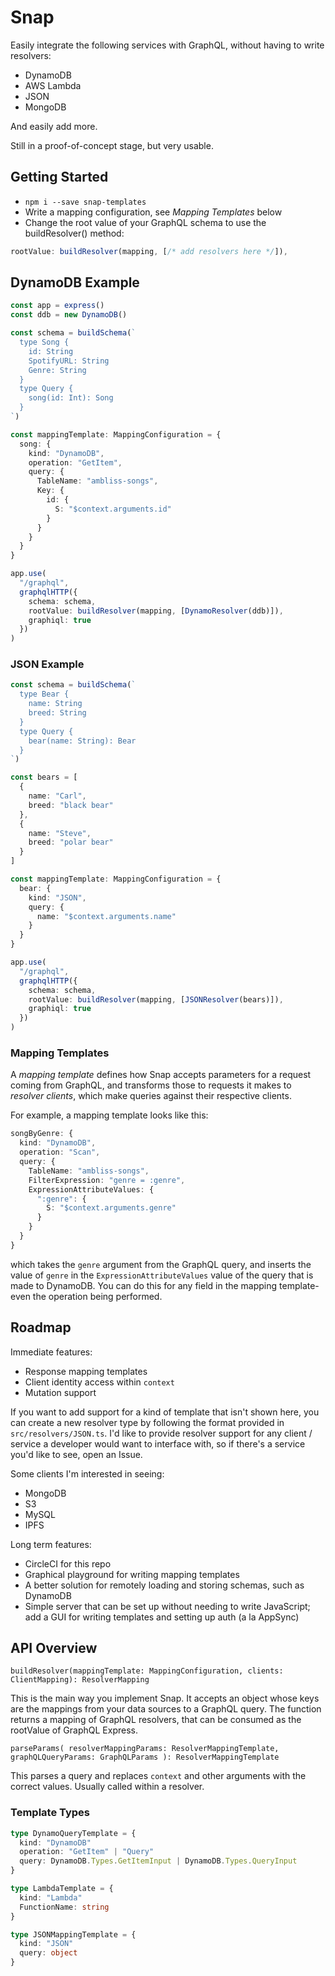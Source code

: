 # Snap

Easily integrate the following services with GraphQL, without having to write resolvers:

* DynamoDB
* AWS Lambda
* JSON
* MongoDB

And easily add more.

Still in a proof-of-concept stage, but very usable.

## Getting Started

* `npm i --save snap-templates`
* Write a mapping configuration, see _Mapping Templates_ below
* Change the root value of your GraphQL schema to use the buildResolver() method:

```typescript
rootValue: buildResolver(mapping, [/* add resolvers here */]),
```

## DynamoDB Example

```typescript
const app = express()
const ddb = new DynamoDB()

const schema = buildSchema(`
  type Song {
    id: String
    SpotifyURL: String
    Genre: String
  }
  type Query {
    song(id: Int): Song
  }
`)

const mappingTemplate: MappingConfiguration = {
  song: {
    kind: "DynamoDB",
    operation: "GetItem",
    query: {
      TableName: "ambliss-songs",
      Key: {
        id: {
          S: "$context.arguments.id"
        }
      }
    }
  }
}

app.use(
  "/graphql",
  graphqlHTTP({
    schema: schema,
    rootValue: buildResolver(mapping, [DynamoResolver(ddb)]),
    graphiql: true
  })
)
```

### JSON Example

```typescript
const schema = buildSchema(`
  type Bear {
    name: String
    breed: String
  }
  type Query {
    bear(name: String): Bear
  }
`)

const bears = [
  {
    name: "Carl",
    breed: "black bear"
  },
  {
    name: "Steve",
    breed: "polar bear"
  }
]

const mappingTemplate: MappingConfiguration = {
  bear: {
    kind: "JSON",
    query: {
      name: "$context.arguments.name"
    }
  }
}

app.use(
  "/graphql",
  graphqlHTTP({
    schema: schema,
    rootValue: buildResolver(mapping, [JSONResolver(bears)]),
    graphiql: true
  })
)
```

### Mapping Templates

A _mapping template_ defines how Snap accepts parameters for a request coming from GraphQL, and transforms those to requests it makes to _resolver clients_, which make queries against their respective clients.

For example, a mapping template looks like this:

```typescript
songByGenre: {
  kind: "DynamoDB",
  operation: "Scan",
  query: {
    TableName: "ambliss-songs",
    FilterExpression: "genre = :genre",
    ExpressionAttributeValues: {
      ":genre": {
        S: "$context.arguments.genre"
      }
    }
  }
}
```

which takes the `genre` argument from the GraphQL query, and inserts the value of `genre` in the `ExpressionAttributeValues` value of the query that is made to DynamoDB.
You can do this for any field in the mapping template- even the operation being performed.

## Roadmap

Immediate features:

* Response mapping templates
* Client identity access within `context`
* Mutation support

If you want to add support for a kind of template that isn't shown here, you can create a new resolver type by following the format provided in `src/resolvers/JSON.ts`.
I'd like to provide resolver support for any client / service a developer would want to interface with, so if there's a service you'd like to see, open an Issue.

Some clients I'm interested in seeing:

* MongoDB
* S3
* MySQL
* IPFS

Long term features:

* CircleCI for this repo
* Graphical playground for writing mapping templates
* A better solution for remotely loading and storing schemas, such as DynamoDB
* Simple server that can be set up without needing to write JavaScript; add a GUI for writing templates and setting up auth (a la AppSync)

## API Overview

`buildResolver(mappingTemplate: MappingConfiguration, clients: ClientMapping): ResolverMapping`

This is the main way you implement Snap.
It accepts an object whose keys are the mappings from your data sources to a GraphQL query.
The function returns a mapping of GraphQL resolvers, that can be consumed as the rootValue of GraphQL Express.

`parseParams( resolverMappingParams: ResolverMappingTemplate, graphQLQueryParams: GraphQLParams ): ResolverMappingTemplate`

This parses a query and replaces `context` and other arguments with the correct values.
Usually called within a resolver.

### Template Types

```typescript
type DynamoQueryTemplate = {
  kind: "DynamoDB"
  operation: "GetItem" | "Query"
  query: DynamoDB.Types.GetItemInput | DynamoDB.Types.QueryInput
}
```

```typescript
type LambdaTemplate = {
  kind: "Lambda"
  FunctionName: string
}
```

```typescript
type JSONMappingTemplate = {
  kind: "JSON"
  query: object
}
```

